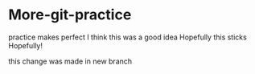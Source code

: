 # More-git-practice

practice makes perfect
I think this was a good idea
Hopefully this sticks
Hopefully!

this change was made in new branch